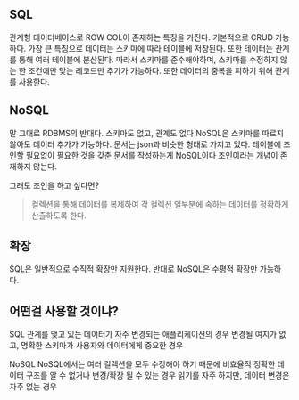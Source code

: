 ## SQL
관계형 데이터베이스로 ROW COL이 존재하는 특징을 가진다.
기본적으로 CRUD 가능하다.
가장 큰 특징으로 데이터는 스키마에 따라 테이블에 저장된다. 또한 테이터는 관계를 통해 여러 테이블에 분산된다.
따라서 스키마를 준수해야하며, 스키마를 수정하지 않는 한 조건에만 맞는 레코드만 추가가 가능하다. 또한 데이터의 중복을 피하기 위해 관계를 사용한다.

## NoSQL
말 그대로 RDBMS의 반대다.
스키마도 없고, 관계도 없다
NoSQL은 스키마를 따르지 않아도 데이터 추가가 가능하다.
문서는 json과 비슷한 형태로 가지고 있다. 
테이블에 조인할 필요없이 필요한 것을 갖춘 문서를 작성하는게 NoSQL이다
조인이라는 개념이 존재하지 않는다.

그래도 조인을 하고 싶다면?
> 컬렉션을 통해 데이터를 복제하여 각 컬렉션 일부분에 속하는 데이터를 정확하게 산출하도록 한다.

## 확장
SQL은 일반적으로 수직적 확장만 지원한다. 반대로 NoSQL은 수평적 확장만 가능하다.

## 어떤걸 사용할 것이냐?
SQL
관계를 맺고 있는 데이터가 자주 변경되는 애플리케이션의 경우
변경될 여지가 없고, 명확한 스키마가 사용자와 데이터에게 중요한 경우

NoSQL
NoSQL에서는 여러 컬렉션을 모두 수정해야 하기 때문에 비효율적
정확한 데이터 구조를 알 수 없거나 변경/확장 될 수 있는 경우
읽기를 자주 하지만, 데이터 변경은 자주 없는 경우
